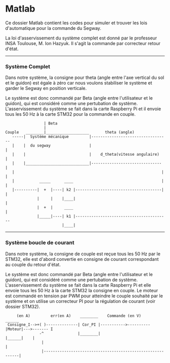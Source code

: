 # Matlab
Ce dossier Matlab contient les codes pour simuler et trouver les lois d'automatique pour la commande du Segway. 

La loi d'asservissement du système complet est donné par le professeur INSA Toulouse, M. Ion Hazyuk. 
Il s'agit la commande par correcteur retour d'état.

--------------------------------------------------------------------------------------------------------------

### Système Complet

Dans notre système, la consigne pour theta (angle entre l'axe vertical du sol et le guidon) est égale à zéro car nous voulons stabiliser le système et garder le Segway en position verticale.

Le système est donc commandé par Beta (angle entre l'utilisateur et le guidon), qui est considéré comme une pertubation de système.
L'asservissement du système se fait dans la carte Raspberry Pi et il envoie tous les 50 Hz à la carte STM32 pour la commande en couple.

                     | Beta
                     |
    Couple   ________|___________________       theta (angle)
       -----|  Système mécanique         |----------------------------------
       |    |  du segway                 |                                  |
       |    |                            |    d_theta(vitesse angulaire)    |
       |    |____________________________|-------------------------------   |
       |                                                                 |  |
       |           _____      ____                                       |  |
       |----------|  +  |----| k2 |--------------------------------------|  |
                  |     |    |____|                                         |
                  |  +  |     ____                                          |
                  |_____|----| k1 |-----------------------------------------
                             |____|
                             
----------------------------------------------------------------------------------------------------------------------------------

### Système boucle de courant

Dans notre système, la consigne de couple est reçue tous les 50 Hz par le STM32, elle est d'abord convertie en consigne de courant correspondant au couple du retour d'état.

Le système est donc commandé par Beta (angle entre l'utilisateur et le guidon), qui est considéré comme une pertubation de système.
L'asservissement du système se fait dans la carte Raspberry Pi et elle envoie tous les 50 Hz à la carte STM32 la consigne en couple.
Le moteur est commandé en tension par PWM pour atteindre le couple souhaité par le système et on utilise un correcteur PI pour la régulation de courant (voir dossier STM32).

                             
         (en A)         err(en A)    ________    Commande (en V)     ______
     Consigne_I-->+( )--------------| Cor_PI |----------->----------|Moteur|--->------- I
                   -^               |________|                      |______|    |
                    |                                                           |
                    |-----------------------------------------------------------|
							 		
